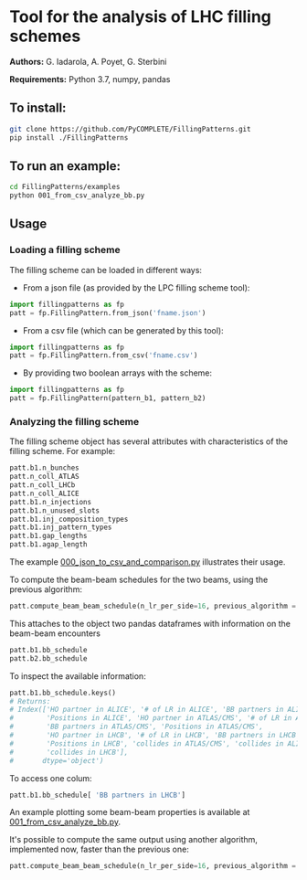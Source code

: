 # Tool for the analysis of LHC filling schemes

**Authors:** G. Iadarola, A. Poyet, G. Sterbini

**Requirements:** Python 3.7, numpy, pandas

## To install:
```bash
git clone https://github.com/PyCOMPLETE/FillingPatterns.git
pip install ./FillingPatterns
```

## To run an example:
```bash
cd FillingPatterns/examples
python 001_from_csv_analyze_bb.py
```

## Usage

### Loading a filling scheme
The filling scheme can be loaded in different ways:
 * From a json file (as provided by the LPC filling scheme tool):
```python
import fillingpatterns as fp
patt = fp.FillingPattern.from_json('fname.json')
```
 * From a csv file (which can be generated by this tool):
```python
import fillingpatterns as fp
patt = fp.FillingPattern.from_csv('fname.csv')
```

 * By providing two boolean arrays with the scheme:
```python
import fillingpatterns as fp
patt = fp.FillingPattern(pattern_b1, pattern_b2)
```

### Analyzing the filling scheme
The filling scheme object has several attributes with characteristics of the filling scheme. For example:
```python
patt.b1.n_bunches
patt.n_coll_ATLAS
patt.n_coll_LHCb
patt.n_coll_ALICE
patt.b1.n_injections
patt.b1.n_unused_slots
patt.b1.inj_composition_types
patt.b1.inj_pattern_types
patt.b1.gap_lengths
patt.b1.agap_length
```
The example [000_json_to_csv_and_comparison.py](https://github.com/PyCOMPLETE/FillingPatterns/blob/master/examples/000_json_to_csv_and_comparison.py) illustrates their usage.

To compute the beam-beam schedules for the two beams, using the previous algorithm:
```python
patt.compute_beam_beam_schedule(n_lr_per_side=16, previous_algorithm = 1)
```

This attaches to the object two pandas dataframes with information on the beam-beam encounters
```python
patt.b1.bb_schedule
patt.b2.bb_schedule
```

To inspect the available information:
```python
patt.b1.bb_schedule.keys()
# Returns:
# Index(['HO partner in ALICE', '# of LR in ALICE', 'BB partners in ALICE',
#        'Positions in ALICE', 'HO partner in ATLAS/CMS', '# of LR in ATLAS/CMS',
#        'BB partners in ATLAS/CMS', 'Positions in ATLAS/CMS',
#        'HO partner in LHCB', '# of LR in LHCB', 'BB partners in LHCB',
#        'Positions in LHCB', 'collides in ATLAS/CMS', 'collides in ALICE',
#        'collides in LHCB'],
#       dtype='object')
```

To access one colum:
```python
patt.b1.bb_schedule[ 'BB partners in LHCB']
```

An example plotting some beam-beam properties is available at [001_from_csv_analyze_bb.py](https://github.com/PyCOMPLETE/FillingPatterns/blob/master/examples/001_from_csv_analyze_bb.py).


It's possible to compute the same output using another algorithm, implemented now, faster than the previous one:
```python
patt.compute_beam_beam_schedule(n_lr_per_side=16, previous_algorithm = 0)
```


